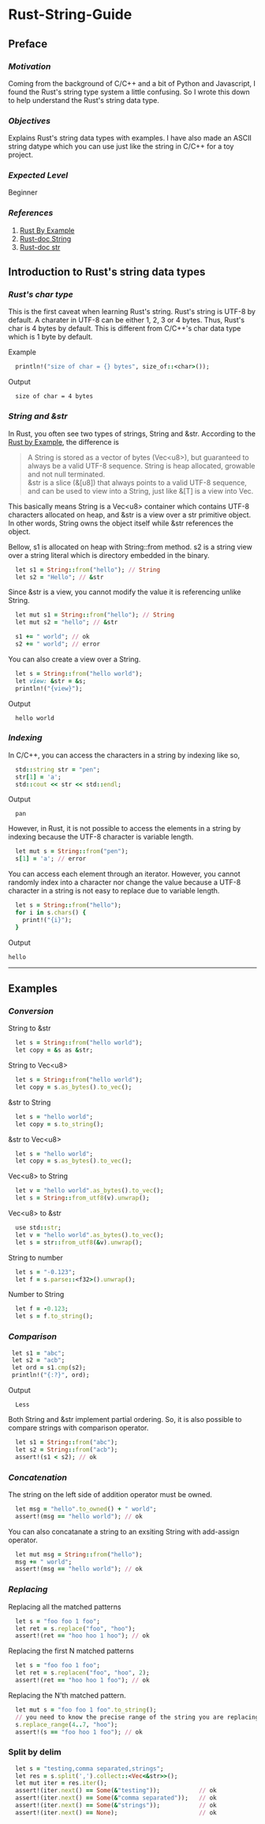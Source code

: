# Rust-String-Guide

## Preface

### *Motivation*
Coming from the background of C/C++ and a bit of Python and Javascript, I found the Rust's string type system a little confusing. So I wrote this down to help understand the Rust's string data type.
### *Objectives*
Explains Rust's string data types with examples. I have also made an ASCII string datype which you can use just like the string in C/C++ for a toy project. 
### *Expected Level*
Beginner
### *References*
1. [Rust By Example](https://doc.rust-lang.org/rust-by-example/std/str.html)
2. [Rust-doc String](https://doc.rust-lang.org/std/string/struct.String.html)
3. [Rust-doc str](https://doc.rust-lang.org/std/primitive.str.html)


## Introduction to Rust's string data types

### *Rust's char type*
This is the first caveat when learning Rust's string. Rust's string is UTF-8 by default. A charater in UTF-8 can be either 1, 2, 3 or 4 bytes. Thus, Rust's char is 4 bytes by default. This is different from C/C++'s char data type which is 1 byte by default.

Example
```rb
  println!("size of char = {} bytes", size_of::<char>());
```
Output
```
  size of char = 4 bytes
```

### *String and &str*
In Rust, you often see two types of strings, String and &str. According to the [Rust by Example](https://doc.rust-lang.org/rust-by-example/std/str.html), the difference is 

> A String is stored as a vector of bytes (Vec\<u8\>), but guaranteed to always be a valid UTF-8 sequence. String is heap allocated, growable and not null terminated. \
&str is a slice (&[u8]) that always points to a valid UTF-8 sequence, and can be used to view into a String, just like &[T] is a view into Vec<T>.

This basically means String is a Vec\<u8\> container which contains UTF-8 characters allocated on heap, and &str is a view over a str primitive object. In other words, String owns the object itself while &str references the object.


Bellow, s1 is allocated on heap with String::from method. s2 is a string view over a string literal which is directory embedded in the binary.
```rb
  let s1 = String::from("hello"); // String
  let s2 = "Hello"; // &str
```

Since &str is a view, you cannot modify the value it is referencing unlike String.
```rb
  let mut s1 = String::from("hello"); // String
  let mut s2 = "hello"; // &str

  s1 += " world"; // ok
  s2 += " world"; // error
```

You can also create a view over a String.
```rb
  let s = String::from("hello world");
  let view: &str = &s;
  println!("{view}");
```
Output
```
  hello world
```

### *Indexing*
In C/C++, you can access the characters in a string by indexing like so,
```rb
  std::string str = "pen";
  str[1] = 'a';
  std::cout << str << std::endl;
```
Output
```
  pan
```

However, in Rust, it is not possible to access the elements in a string by indexing because the UTF-8 character is variable length.
```rb
  let mut s = String::from("pen");
  s[1] = 'a'; // error
```
You can access each element through an iterator. However, you cannot randomly index into a character nor change the value because a UTF-8 character in a string is not easy to replace due to variable length.
```rb
  let s = String::from("hello");
  for i in s.chars() {
    print!("{i}");
  }
```
Output
```
hello
```

---
## Examples

### *Conversion*
String to &str
```rb
  let s = String::from("hello world");
  let copy = &s as &str;
```
String to Vec\<u8\>
```rb
  let s = String::from("hello world");
  let copy = s.as_bytes().to_vec();
```
&str to String
```rb
  let s = "hello world";
  let copy = s.to_string();
```
&str to Vec\<u8\>
```rb
  let s = "hello world";
  let copy = s.as_bytes().to_vec();
```
Vec\<u8\> to String
```rb
  let v = "hello world".as_bytes().to_vec();
  let s = String::from_utf8(v).unwrap();
```
Vec\<u8\> to &str
```rb
  use std::str;
  let v = "hello world".as_bytes().to_vec();
  let s = str::from_utf8(&v).unwrap();
```
String to number
```rb
  let s = "-0.123";
  let f = s.parse::<f32>().unwrap();
```
Number to String
```rb
  let f = -0.123;
  let s = f.to_string();
```
### *Comparison*
```rb
 let s1 = "abc";
 let s2 = "acb";
 let ord = s1.cmp(s2);
 println!("{:?}", ord);
```
Output
```
  Less
```
Both String and &str implement partial ordering. So, it is also possible to compare strings with comparison operator.
```rb
  let s1 = String::from("abc");
  let s2 = String::from("acb");
  assert!(s1 < s2); // ok
```
### *Concatenation*
The string on the left side of addition operator must be owned.
```rb
  let msg = "hello".to_owned() + " world";
  assert!(msg == "hello world"); // ok
```
You can also concatanate a string to an exsiting String with add-assign operator.
```rb
  let mut msg = String::from("hello");
  msg += " world";
  assert!(msg == "hello world"); // ok                 
```
### *Replacing*
Replacing all the matched patterns
```rb
  let s = "foo foo 1 foo";
  let ret = s.replace("foo", "hoo");
  assert!(ret == "hoo hoo 1 hoo"); // ok
```
Replacing the first N matched patterns
```rb
  let s = "foo foo 1 foo";
  let ret = s.replacen("foo", "hoo", 2);
  assert!(ret == "hoo hoo 1 foo"); // ok
```
Replacing the N'th matched pattern.
```rb
  let mut s = "foo foo 1 foo".to_string();
  // you need to know the precise range of the string you are replacing in advance.
  s.replace_range(4..7, "hoo");
  assert!(s == "foo hoo 1 foo"); // ok
```
### Split by delim
```rb
  let s = "testing,comma separated,strings";
  let res = s.split(',').collect::<Vec<&str>>();
  let mut iter = res.iter();
  assert!(iter.next() == Some(&"testing"));           // ok
  assert!(iter.next() == Some(&"comma separated"));   // ok
  assert!(iter.next() == Some(&"strings"));           // ok
  assert!(iter.next() == None);                       // ok
```